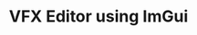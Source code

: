 ---
layout: post
categories: highlights
title: "VFX Editor using ImGui"
featured-image: /images/vfx_editor_gif.gif
tags: [vfx, imgui, tools]
date-string: MARCH 30, 2021
---